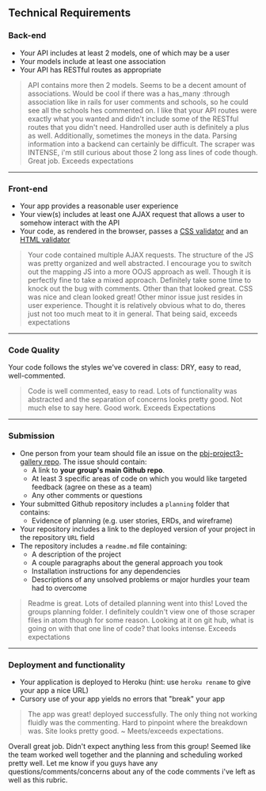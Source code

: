 ## Technical Requirements

### Back-end

- Your API includes at least 2 models, one of which may be a user
- Your models include at least one association
- Your API has RESTful routes as appropriate

> API contains more then 2 models. Seems to be a decent amount of associations. Would be cool if there was  a has_many :through association like in rails for user comments and schools, so he could see all the schools hes commented on. I like that your API routes were exactly what you wanted and didn't include some of the RESTful routes that you didn't need. Handrolled user auth is definitely a plus as well. Additionally, sometimes the moneys in the data. Parsing information into a backend can certainly be difficult. The scraper was INTENSE, i'm still curious about those 2 long ass lines of code though. Great job. Exceeds expectations

---

### Front-end

- Your app provides a reasonable user experience
- Your view(s) includes at least one AJAX request that allows a user to somehow interact with the API
- Your code, as rendered in the browser, passes a [CSS validator](http://jigsaw.w3.org/css-validator/) and an [HTML validator](https://validator.w3.org/)

> Your code contained multiple AJAX requests. The structure of the JS was pretty organized and well abstracted. I encourage you to switch out the mapping JS into a more OOJS approach as well. Though it is perfectly fine to take a mixed approach. Definitely take some time to knock out the bug with comments. Other than that looked great. CSS was nice and clean looked great! Other minor issue just resides in user experience. Thought it is relatively obvious what to do, theres just not too much meat to it in general. That being said, exceeds expectations

---

### Code Quality

Your code follows the styles we've covered in class: DRY, easy to read,
well-commented.

> Code is well commented, easy to read. Lots of functionality was abstracted and the separation of concerns looks pretty good. Not much else to say here. Good work. Exceeds Expectations

---

### Submission

- One person from your team should file an issue on the [pbj-project3-gallery repo](https://github.com/ga-dc/pbj-project3-gallery). The issue should contain:
  - A link to **your group's main Github repo**.
  - At least 3 specific areas of code on which you would like targeted feedback (agree on these as a team)
  - Any other comments or questions
- Your submitted Github repository includes a `planning` folder that contains:
  - Evidence of planning (e.g. user stories, ERDs, and wireframe)
- Your repository includes a link to the deployed version of your project in the repository `URL` field
- The repository includes a `readme.md` file containing:
  - A description of the project
  - A couple paragraphs about the general approach you took
  - Installation instructions for any dependencies
  - Descriptions of any unsolved problems or major hurdles your team had to overcome

> Readme is great. Lots of detailed planning went into this! Loved the groups planning folder. I definitely couldn't view one of those scraper files in atom though for some reason. Looking at it on git hub, what is going on with that one line of code? that looks intense. Exceeds expectations

---

### Deployment and functionality

- Your application is deployed to Heroku (hint: use `heroku rename` to give your app a nice URL)
- Cursory use of your app yields no errors that "break" your app

> The app was great! deployed successfully. The only thing not working fluidly was the commenting. Hard to pinpoint where the breakdown was. Site looks pretty good. ~ Meets/exceeds expectations.


Overall great job. Didn't expect anything less from this group! Seemed like the team worked well together and the planning and scheduling worked pretty well.  Let me know if you guys have any questions/comments/concerns about any of the code comments i've left as well as this rubric.
